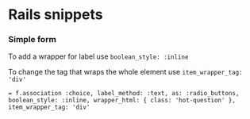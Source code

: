 # Rails snippets
### Simple form
To add a wrapper for label use `boolean_style: :inline`

To change the tag that wraps the whole element use `item_wrapper_tag: 'div'`

`= f.association :choice, label_method: :text, as: :radio_buttons, boolean_style: :inline, wrapper_html: { class: 'hot-question' }, item_wrapper_tag: 'div'`
